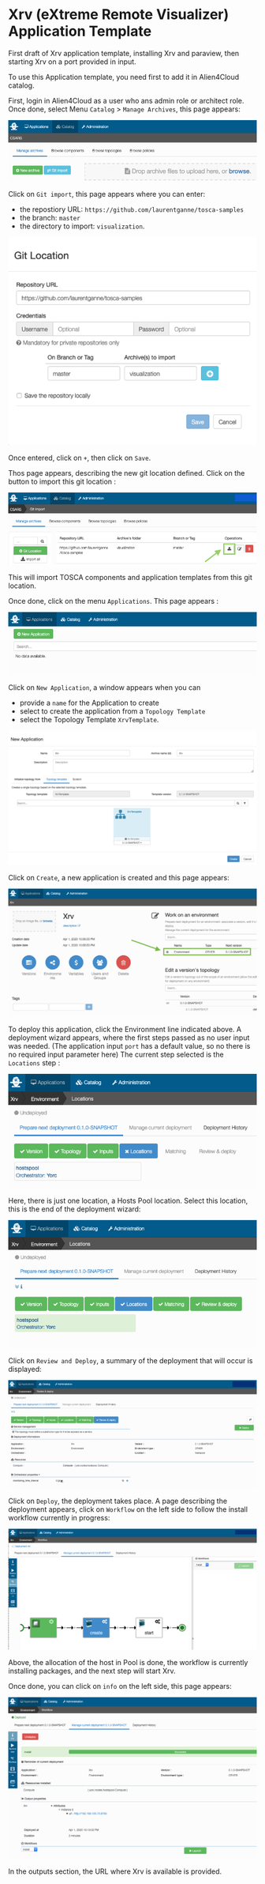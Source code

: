 # Xrv (eXtreme Remote Visualizer) Application Template

First draft of Xrv application template, installing Xrv and paraview,
then starting Xrv on a port provided in input.

To use this Application template, you need first to add it in Alien4Cloud catalog.

First, login in Alien4Cloud as a user who ans admin role or architect role.
Once done, select Menu `Catalog` > `Manage Archives`, this page appears:

![Catalog](images/1catalog.png)

Click on `Git import`, this page appears where you can enter:
* the repostiory URL: `https://github.com/laurentganne/tosca-samples`
* the branch: `master`
* the directory to import: `visualization`.

![Git Location](images/2GitLocation.png)

Once entered, click on `+`, then click on `Save`.

Thos page appears, describing the new git location defined.
Click on the button to import this git location :

![Import](images/3Import.png)

This will import TOSCA components and application templates from this git location.

Once done, click on the menu `Applications`. This page appears :

![Applications](images/4Applications.png)

Click on `New Application`, a window appears when you can
* provide a `name` for the Application to create
* select to create the application from a `Topology Template`
* select the Topology Template `XrvTemplate`.

![Applications](images/5CreateApp.png)


Click on `Create`, a new application is created and this page appears:

![App created](images/6AppCreated.png)

To deploy this application, click the Environment line indicated above.
A deployment wizard appears, where the first steps passed as no user input was needed.
(The application input `port` has a default value, so no there is no required input parameter here)
The current step selected is the `Locations` step :

![Locations](images/7wizardLocation.png)

Here, there is just one location, a Hosts Pool location.
Select this location, this is the end of the deployment wizard:

![End wizard](images/8ReviewDeploy.png)

Click on `Review and Deploy`, a summary of the deployment that will occur is displayed:

![Summary](images/9BeforeDeploy.png)

Click on `Deploy`, the deployment takes place.
A page describing the deployment appears, click on `Workflow` on the left side
to follow the install workflow currently in progress:

![Workflow](images/10Install.png)

Above, the allocation of the host in Pool is done, the workflow is currently installing packages,
and the next step will start Xrv.

Once done, you can click on `info` on the left side, this page appears:

![Install done](images/11Installed.png)

In the outputs section, the URL where Xrv is available is provided.




